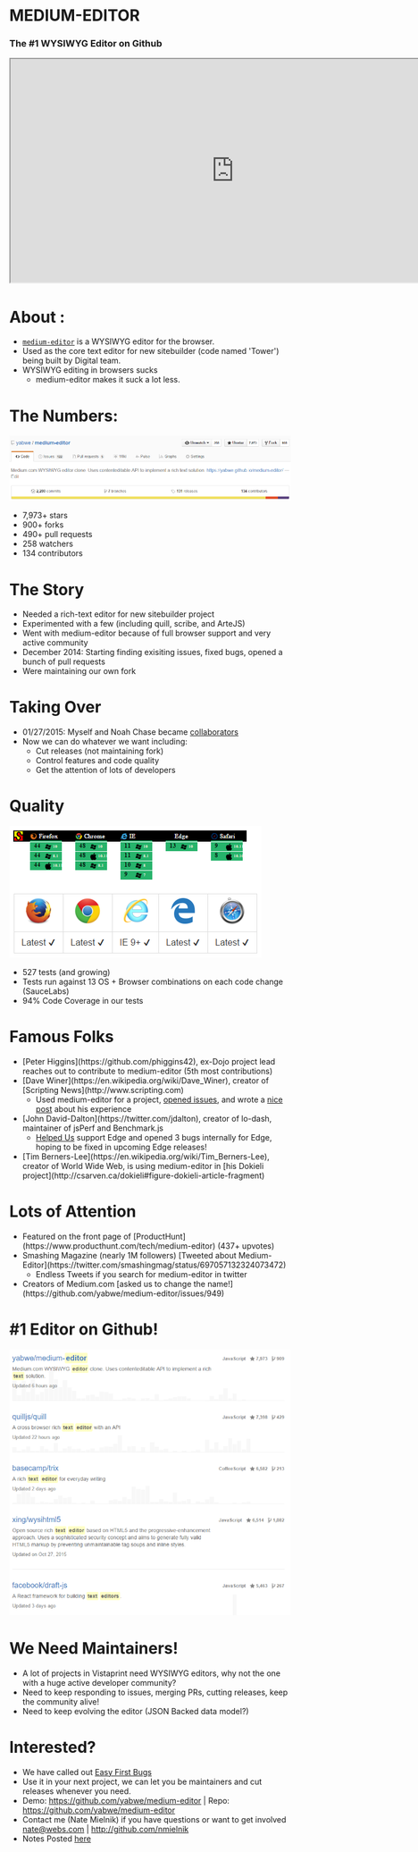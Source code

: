 # MEDIUM-EDITOR
### The #1 WYSIWYG Editor on Github
<iframe src="https://yabwe.github.io/medium-editor/" style="width: 800px; height: 400px;" ></iframe>



# About :

* [`medium-editor`](https://github.com/yabwe/medium-editor) is a WYSIWYG editor for the browser.
* Used as the core text editor for new sitebuilder (code named 'Tower') being built by Digital team.
* WYSIWYG editing in browsers sucks
  * medium-editor makes it suck a lot less.




# The Numbers:
!["Pretty Awesome Stats"](medium-editor/lightning-talk-03-22-16/images/stats.png)
* 7,973+ stars<!-- .element: class="fragment" -->
* 900+ forks<!-- .element: class="fragment" -->
* 490+ pull requests<!-- .element: class="fragment" -->
* 258 watchers<!-- .element: class="fragment" -->
* 134 contributors<!-- .element: class="fragment" -->




# The Story
* Needed a rich-text editor for new sitebuilder project
* Experimented with a few (including quill, scribe, and ArteJS)
* Went with medium-editor because of full browser support and very active community
* December 2014: Starting finding exisiting issues, fixed bugs, opened a bunch of pull requests
* Were maintaining our own fork



# Taking Over
* 01/27/2015: Myself and Noah Chase became [collaborators](https://github.com/daviferreira/medium-editor/commit/07641a41b8bd9499b8fa5f52d516979a249e5781)
* Now we can do whatever we want including:
  * Cut releases (not maintaining fork)<!-- .element: class="fragment" -->
  * Control features and code quality<!-- .element: class="fragment" -->
  * Get the attention of lots of developers<!-- .element: class="fragment" -->



# Quality
!["Browser Support and Code Coverage"](medium-editor/lightning-talk-03-22-16/images/quality.png)
* 527 tests (and growing)
* Tests run against 13 OS + Browser combinations on each code change (SauceLabs)
* 94% Code Coverage in our tests



# Famous Folks

* <!-- .element: class="fragment" -->[Peter Higgins](https://github.com/phiggins42), ex-Dojo project lead reaches out to contribute to medium-editor (5th most contributions)
* <!-- .element: class="fragment" -->[Dave Winer](https://en.wikipedia.org/wiki/Dave_Winer), creator of [Scripting News](http://www.scripting.com)
  * Used medium-editor for a project, [opened issues](https://github.com/yabwe/medium-editor/issues/737), and wrote a [nice post](http://myword.io/users/davewiner/essays/045.html) about his experience
* <!-- .element: class="fragment" -->[John David-Dalton](https://twitter.com/jdalton), creator of lo-dash, maintainer of jsPerf and Benchmark.js
  * [Helped Us](https://github.com/yabwe/medium-editor/issues/771#issuecomment-180613622) support Edge and opened 3 bugs internally for Edge, hoping to be fixed in upcoming Edge releases!
* <!-- .element: class="fragment" -->[Tim Berners-Lee](https://en.wikipedia.org/wiki/Tim_Berners-Lee), creator of World Wide Web, is using medium-editor in [his Dokieli project](http://csarven.ca/dokieli#figure-dokieli-article-fragment)



# Lots of Attention
* <!-- .element: class="fragment" -->Featured on the front page of [ProductHunt](https://www.producthunt.com/tech/medium-editor) (437+ upvotes)
* <!-- .element: class="fragment" -->Smashing Magazine (nearly 1M followers) [Tweeted about Medium-Editor](https://twitter.com/smashingmag/status/697057132324073472)
  * Endless Tweets if you search for medium-editor in twitter
* <!-- .element: class="fragment" -->Creators of Medium.com [asked us to change the name!](https://github.com/yabwe/medium-editor/issues/949)



# #1 Editor on Github!
!["Number one editor on Github"](medium-editor/lightning-talk-03-22-16/images/numberone.png)



# We Need Maintainers!
* A lot of projects in Vistaprint need WYSIWYG editors, why not the one with a huge active developer community?
* Need to keep responding to issues, merging PRs, cutting releases, keep the community alive!
* Need to keep evolving the editor (JSON Backed data model?)



# Interested?
* We have called out [Easy First Bugs](https://github.com/yabwe/medium-editor/issues?q=is%3Aopen+is%3Aissue+label%3A%22easy+first+bug%22)
* Use it in your next project, we can let you be maintainers and cut releases whenever you need.
* Demo: https://github.com/yabwe/medium-editor | Repo: https://github.com/yabwe/medium-editor
* Contact me (Nate Mielnik) if you have questions or want to get involved nate@webs.com | http://github.com/nmielnik
* Notes Posted [here](https://github.com/nmielnik/notes/tree/medium-editor-talk/medium-editor/lightning-talk-03-22-16)